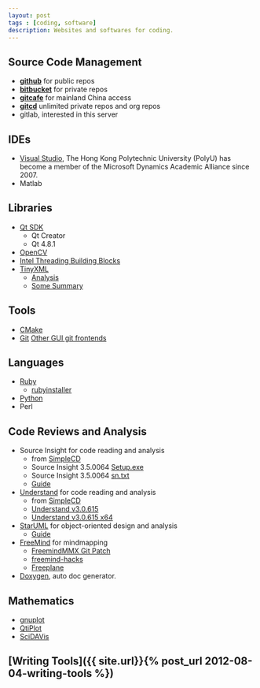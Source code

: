 ```yaml
---
layout: post
tags : [coding, software]
description: Websites and softwares for coding.
---
```


## Source Code Management
+ [__github__](https://github.com/quxiaofeng) for public repos    
+ [__bitbucket__](https://bitbucket.org/quxiaofeng) for private repos     
+ [__gitcafe__](http://gitcafe.com/quxiaofeng) for mainland China access  
+ [__gitcd__](http://gitcd.com/user.htm?name=quxiaofeng) unlimited private repos and org repos  
+ gitlab, interested in this server

## IDEs  
+ [Visual Studio](http://e5.onthehub.com/WebStore/OfferingsOfMajorVersionList.aspx?ws=d0ea765b-816f-e011-971f-0030487d8897&vsro=8&pmv=540786e5-43e4-de11-a13b-0030487d8897&cmi_mnuMain=bdba23cf-e05e-e011-971f-0030487d8897), The Hong Kong Polytechnic University (PolyU) has become a member of the Microsoft Dynamics Academic Alliance since 2007.    
+ Matlab    
  
## Libraries
+ [Qt SDK](http://qt.nokia.com/downloads)  
  - Qt Creator  
  - Qt 4.8.1  
+ [OpenCV](http://opencv.willowgarage.com/wiki/)  
+ [Intel Threading Building Blocks](http://threadingbuildingblocks.org/)  
+ [TinyXML](http://www.grinninglizard.com/tinyxml/)    
  - [Analysis](http://panpan.blog.51cto.com/489034/104961/)  
  - [Some Summary](http://www.cnblogs.com/freecoder/archive/2006/08/07/TinyXmlStapleA.html)    

## Tools  
+ [CMake](http://www.cmake.org/)  
+ [Git](http://git-scm.com/)
[Other GUI git frontends](http://maketecheasier.com/6-useful-graphical-git-client-for-linux/2012/01/18)
  
## Languages  
+ [Ruby](http://www.ruby-lang.org/en/)  
  - [rubyinstaller](http://rubyinstaller.org/)  
+ [Python](http://www.python.org/download/releases/)
+ Perl  

## Code Reviews and Analysis  
+ Source Insight for code reading and analysis  
  - from [SimpleCD](http://simplecd.org/id/175769)  
  - Source Insight 3.5.0064 [Setup.exe](ed2k://|file|%5BSource.Insight.3.5.0064%5D.%5BSource.Insight.3.5.0064%5D.%5BSource.Insight.3.5.0064%5D.%5BSource.Insight.3.5.0064%5D.%5BSource.Insight.3.5.0064%5D.%5BSource.Insight.3.5.0064%5D.%5BSource.Insight.3.5.0064%5D.%5BSource.Insight.3.5.0064%5D.Si3564Setup.exe|5267968|33e259d0b0783bbcf2dc8c744535137e|h=uddt4fswbxal53rggydl5gutm5mcy2l3|/)  
  - Source Insight 3.5.0064 [sn.txt](ed2k://|file|%5BSource.Insight.3.5.0064%5D.%5BSource.Insight.3.5.0064%5D.%5BSource.Insight.3.5.0064%5D.%5BSource.Insight.3.5.0064%5D.%5BSource.Insight.3.5.0064%5D.%5BSource.Insight.3.5.0064%5D.%5BSource.Insight.3.5.0064%5D.%5BSource.Insight.3.5.0064%5D.sn.txt|19|9cb3097c1386926b48260f6ef92c529b|h=mxms2uuceo5jreutn6wbrdi53dqmicb6|/)  
  - [Guide](ed2k://|file|SourceInsight%E4%BB%A3%E7%A0%81%E7%BC%96%E5%86%99%E8%BE%85%E5%8A%A9%E5%B7%A5%E5%85%B7V1.0%E7%9A%84%E4%BD%BF%E7%94%A8.rar|83280|8a3e502abcae10f5f5f2c53332f1d336|h=3sgpolkqkwygcddnd66kbmcyaldaz7l2|/)  
+ [Understand](http://www.scitools.com/) for code reading and analysis  
  - from [SimpleCD](http://simplecd.org/id/2925198)  
  - [Understand v3.0.615](ed2k://|file|%5B%E4%BB%A3%E7%A0%81%E9%98%85%E8%AF%BB%E5%B7%A5%E5%85%B7%5D.Scientific.Toolworks.Understand.v3.0.615.Incl.Keygen-Lz0.zip|107664445|c0f897e3a1cb7e2f6b903e7b186d9358|h=vgarpfnbwpqsdgmy4tlh2sl7sy4hjywx|/)  
  - [Understand v3.0.615 x64](ed2k://|file|%5B%E4%BB%A3%E7%A0%81%E9%98%85%E8%AF%BB%E5%B7%A5%E5%85%B7%5D.Scientific.Toolworks.Understand.v3.0.615.X64.Incl.Keygen-Lz0.zip|129783765|316b5e721b693fbce4a769c495baf6d2|h=p23dhgowtxlaohexkj5455krvpai2c2n|/)  
+ [StarUML](http://staruml.sourceforge.net/en/) for object-oriented design and analysis  
  - [Guide](ed2k://|file|UMLChina%E8%AE%B2%E5%BA%A7%E5%BD%95%E9%9F%B3%E5%92%8C%E5%B9%BB%E7%81%AF20080528%E9%82%B1%E9%83%81%E6%83%A0%E5%BC%80%E6%BA%90StarUML%E5%BB%BA%E6%A8%A1%E5%AE%9E%E6%88%98.rar|76500557|553afbaaf1113bc8664a7d91e0a3618c|h=hzci6suxy3caoupk6p6i4sja53vkurha|/)  
+ [FreeMind](http://freemind.sourceforge.net/wiki/index.php/Main_Page) for mindmapping  
  - [FreemindMMX Git Patch](http://redmine.ossxp.com/redmine/projects/freemind-mmx/wiki/IndexEn)  
  - [freemind-hacks](https://github.com/ossxp-com/freemind-hacks)  
  - [Freeplane](http://freeplane.sourceforge.net/wiki/index.php/Main_Page)  
+ [Doxygen](http://www.stack.nl/~dimitri/doxygen/docblocks.html), auto doc generator.

## Mathematics
+ [gnuplot](http://www.gnuplot.info/)  
+ [QtiPlot](http://soft.proindependent.com/qtiplot.html)  
+ [SciDAVis](http://scidavis.sourceforge.net/about/index.html)

## [Writing Tools]({{ site.url}}{% post_url 2012-08-04-writing-tools %})

